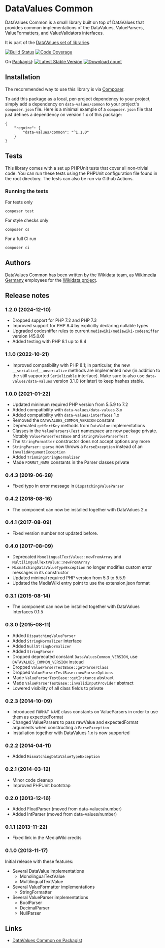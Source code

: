 # DataValues Common

DataValues Common is a small library built on top of DataValues that provides common
implementations of the DataValues, ValueParsers, ValueFormatters, and ValueValidators interfaces.

It is part of the [DataValues set of libraries](https://github.com/DataValues).

[![Build Status](https://img.shields.io/github/actions/workflow/status/DataValues/Common/php.yml?branch=master)](https://github.com/DataValues/Common/actions/workflows/php.yml?query=workflow%3APHP)
[![Code Coverage](https://scrutinizer-ci.com/g/DataValues/Common/badges/coverage.png?s=6432d29bf3fed068995e66093ad52e053099a916)](https://scrutinizer-ci.com/g/DataValues/Common/)

On [Packagist](https://packagist.org/packages/data-values/common):
[![Latest Stable Version](https://poser.pugx.org/data-values/common/v/stable)](https://packagist.org/packages/data-values/common)
[![Download count](https://poser.pugx.org/data-values/common/downloads)](https://packagist.org/packages/data-values/common)

## Installation

The recommended way to use this library is via [Composer](http://getcomposer.org/).

To add this package as a local, per-project dependency to your project, simply add a
dependency on `data-values/common` to your project's `composer.json` file.
Here is a minimal example of a `composer.json` file that just defines a dependency on
version 1.x of this package:

    {
        "require": {
            "data-values/common": "^1.1.0"
        }
    }

## Tests

This library comes with a set up PHPUnit tests that cover all non-trivial code. You can run these
tests using the PHPUnit configuration file found in the root directory. The tests can also be run
via Github Actions.

### Running the tests

For tests only

    composer test

For style checks only

	composer cs

For a full CI run

	composer ci

## Authors

DataValues Common has been written by the Wikidata team, as [Wikimedia Germany](https://wikimedia.de)
employees for the [Wikidata project](https://wikidata.org/).

## Release notes

### 1.2.0 (2024-12-10)

* Dropped support for PHP 7.2 and PHP 7.3
* Improved support for PHP 8.4 by explicitly declaring nullable types
* Upgraded codesniffer rules to current `mediawiki/mediawiki-codesniffer` version (45.0.0)
* Added testing with PHP 8.1 up to 8.4

### 1.1.0 (2022-10-21)

* Improved compatibility with PHP 8.1;
  in particular, the new `__serialize`/`__unserialize` methods are implemented now
  (in addition to the still supported `Serializable` interface).
  Make sure to also use `data-values/data-values` version 3.1.0 (or later) to keep hashes stable.

### 1.0.0 (2021-01-22)

* Updated minimum required PHP version from 5.5.9 to 7.2
* Added compatibility with `data-values/data-values` 3.x
* Added compatibility with `data-values/interfaces` 1.x
* Removed the `DATAVALUES_COMMON_VERSION` constant
* Deprecated `getSortKey` methods from `DataValue` implementations
* Classes in the `ValueParsers\Test` namespace are now package private. Notably `ValueParserTestBase` and `StringValueParserTest`
* The `StringFormatter` constructor does not accept options any more
* `StringParser::parse` now throws a `ParseException` instead of an `InvalidArgumentException`
* Added `TrimmingStringNormalizer`
* Made `FORMAT_NAME` constants in the Parser classes private

### 0.4.3 (2019-06-28)

* Fixed typo in error message in `DispatchingValueParser`

### 0.4.2 (2018-08-16)

* The component can now be installed together with DataValues 2.x

### 0.4.1 (2017-08-09)

* Fixed version number not updated before.

### 0.4.0 (2017-08-09)

* Deprecated `MonolingualTextValue::newFromArray` and `MultilingualTextValue::newFromArray`
* `MismatchingDataValueTypeException` no longer modifies custom error messages in its constructor
* Updated minimal required PHP version from 5.3 to 5.5.9
* Updated the MediaWiki entry point to use the extension.json format

### 0.3.1 (2015-08-14)

* The component can now be installed together with DataValues Interfaces 0.1.5

### 0.3.0 (2015-08-11)

* Added `DispatchingValueParser`
* Added `StringNormalizer` interface
* Added `NullStringNormalizer`
* Added `StringParser`
* Dropped deprecated constant `DataValuesCommon_VERSION`, use `DATAVALUES_COMMON_VERSION` instead
* Dropped `ValueParserTestBase::getParserClass`
* Dropped `ValueParserTestBase::newParserOptions`
* Made `ValueParserTestBase::getInstance` abstract
* Made `ValueParserTestBase::invalidInputProvider` abstract
* Lowered visibility of all class fields to private

### 0.2.3 (2014-10-09)

* Introduced `FORMAT_NAME` class constants on ValueParsers in order to use them as expectedFormat
* Changed ValueParsers to pass rawValue and expectedFormat arguments when constructing a `ParseException`
* Installation together with DataValues 1.x is now supported

### 0.2.2 (2014-04-11)

* Added `MismatchingDataValueTypeException`

### 0.2.1 (2014-03-12)

* Minor code cleanup
* Improved PHPUnit bootstrap

### 0.2.0 (2013-12-16)

* Added FloatParser (moved from data-values/number)
* Added IntParser (moved from data-values/number)

### 0.1.1 (2013-11-22)

* Fixed link in the MediaWiki credits

### 0.1.0 (2013-11-17)

Initial release with these features:

* Several DataValue implementations
	* MonolingualTextValue
	* MultilingualTextValue
* Several ValueFormatter implementations
	* StringFormatter
* Several ValueParser implementations
	* BoolParser
	* DecimalParser
	* NullParser

## Links

* [DataValues Common on Packagist](https://packagist.org/packages/data-values/common)
